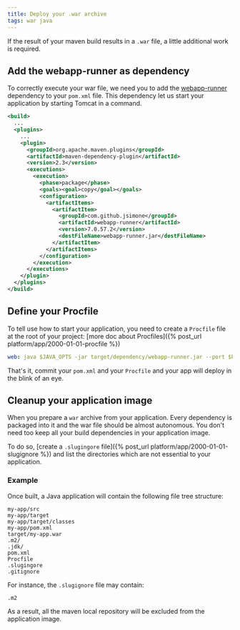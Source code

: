 ```yaml
---
title: Deploy your .war archive
tags: war java
---
```


If the result of your maven build results in a `.war` file, a little additional
work is required.

## Add the webapp-runner as dependency

To correctly execute your war file, we need you to add the
[webapp-runner](https://github.com/jsimone/webapp-runner) dependency to your
`pom.xml` file. This dependency let us start your application by starting
Tomcat in a command.

```xml
<build>
  ...
  <plugins>
    ...
    <plugin>
      <groupId>org.apache.maven.plugins</groupId>
      <artifactId>maven-dependency-plugin</artifactId>
      <version>2.3</version>
      <executions>
        <execution>
          <phase>package</phase>
          <goals><goal>copy</goal></goals>
          <configuration>
            <artifactItems>
              <artifactItem>
                <groupId>com.github.jsimone</groupId>
                <artifactId>webapp-runner</artifactId>
                <version>7.0.57.2</version>
                <destFileName>webapp-runner.jar</destFileName>
              </artifactItem>
            </artifactItems>
          </configuration>
        </execution>
      </executions>
    </plugin>
  </plugins>
</build>
```

## Define your Procfile

To tell use how to start your application, you need to create a `Procfile` file
at the root of your project: [more doc about Procfiles]({% post_url platform/app/2000-01-01-procfile %})

```yaml
web: java $JAVA_OPTS -jar target/dependency/webapp-runner.jar --port $PORT target/*.war
```

That's it, commit your `pom.xml` and your `Procfile` and your app will deploy in the
blink of an eye.

## Cleanup your application image

When you prepare a `war` archive from your application. Every dependency is packaged
into it and the war file should be almost autonomous. You don't need too keep all your
build dependencies in your application image.

To do so, [create a `.slugingore` file]({% post_url platform/app/2000-01-01-slugignore %})
and list the directories which are not essential to your application.

### Example

Once built, a Java application will contain the following file tree structure:

```text
my-app/src
my-app/target
my-app/target/classes
my-app/pom.xml
target/my-app.war
.m2/
.jdk/
pom.xml
Procfile
.slugingore
.gitignore
```

For instance, the `.slugignore` file may contain:

```text
.m2
```

As a result, all the maven local repository will be excluded from the
application image.
